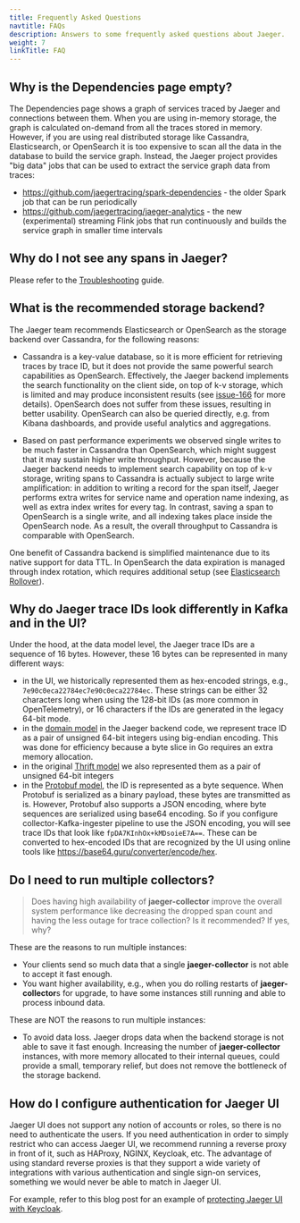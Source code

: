```yaml
---
title: Frequently Asked Questions
navtitle: FAQs
description: Answers to some frequently asked questions about Jaeger.
weight: 7
linkTitle: FAQ
---
```


## Why is the Dependencies page empty?

The Dependencies page shows a graph of services traced by Jaeger and connections between them. When you are using  in-memory storage, the graph is calculated on-demand from all the traces stored in memory. However, if you are using  real distributed storage like Cassandra, Elasticsearch, or OpenSearch it is too expensive to scan all the data in the database to build the service graph. Instead, the Jaeger project provides "big data" jobs that can be used to extract the service graph data from traces:

  * https://github.com/jaegertracing/spark-dependencies - the older Spark job that can be run periodically
  * https://github.com/jaegertracing/jaeger-analytics - the new (experimental) streaming Flink jobs that run continuously and builds the service graph in smaller time intervals

## Why do I not see any spans in Jaeger?

Please refer to the [Troubleshooting](../operations/troubleshooting/) guide.

## What is the recommended storage backend?

The Jaeger team recommends Elasticsearch or OpenSearch as the storage backend over Cassandra, for the following reasons:

  * Cassandra is a key-value database, so it is more efficient for retrieving traces by trace ID, but it does not provide the same powerful search capabilities as OpenSearch. Effectively, the Jaeger backend implements the search functionality on the client side, on top of k-v storage, which is limited and may produce inconsistent results (see [issue-166][issue-166] for more details). OpenSearch does not suffer from these issues, resulting in better usability. OpenSearch can also be queried directly, e.g. from Kibana dashboards, and provide useful analytics and aggregations.

  * Based on past performance experiments we observed single writes to be much faster in Cassandra than OpenSearch, which might suggest that it may sustain higher write throughput. However, because the Jaeger backend needs to implement search capability on top of k-v storage, writing spans to Cassandra is actually subject to large write amplification: in addition to writing a record for the span itself, Jaeger performs extra writes for service name and operation name indexing, as well as extra index writes for every tag. In contrast, saving a span to OpenSearch is a single write, and all indexing takes place inside the OpenSearch node. As a result, the overall throughput to Cassandra is comparable with OpenSearch.

One benefit of Cassandra backend is simplified maintenance due to its native support for data TTL. In OpenSearch the data expiration is managed through index rotation, which requires additional setup (see [Elasticsearch Rollover](../storage/elasticsearch/#index-rollover)).

[issue-166]: https://github.com/jaegertracing/jaeger/issues/166

## Why do Jaeger trace IDs look differently in Kafka and in the UI?

Under the hood, at the data model level, the Jaeger trace IDs are a sequence of 16 bytes. However, these 16 bytes can be represented in many different ways:

  * in the UI, we historically represented them as hex-encoded strings, e.g., `7e90c0eca22784ec7e90c0eca22784ec`. These strings can be either 32 characters long when using the 128-bit IDs (as more common in OpenTelemetry), or 16 characters if the IDs are generated in the legacy 64-bit mode.
  * in the [domain model][trace-id-domain] in the Jaeger backend code, we represent trace ID as a pair of unsigned 64-bit integers using big-endian encoding. This was done for efficiency because a byte slice in Go requires an extra memory allocation.
  * in the original [Thrift model][trace-id-thrift] we also represented them as a pair of unsigned 64-bit integers
  * in the [Protobuf model][trace-id-proto], the ID is represented as a byte sequence. When Protobuf is serialized as a binary payload, these bytes are transmitted as is. However, Protobuf also supports a JSON encoding, where byte sequences are serialized using base64 encoding. So if you configure collector-Kafka-ingester pipeline to use the JSON encoding, you will see trace IDs that look like `fpDA7KInhOx+kMDsoieE7A==`. These can be converted to hex-encoded IDs that are recognized by the UI using online tools like https://base64.guru/converter/encode/hex.

[trace-id-domain]: https://github.com/jaegertracing/jaeger/blob/7872d1b07439c3f2d316065b1fd53e885b26a66f/model/ids.go#L82
[trace-id-thrift]: https://github.com/jaegertracing/jaeger-idl/blob/05fe64e9c305526901f70ff692030b388787e388/thrift/jaeger.thrift#L53
[trace-id-proto]: https://github.com/jaegertracing/jaeger-idl/blob/05fe64e9c305526901f70ff692030b388787e388/proto/api_v2/model.proto#L97

## Do I need to run multiple collectors?

> Does having high availability of **jaeger-collector** improve the overall system performance like decreasing the dropped span count and having the less outage for trace collection? Is it recommended? If yes, why?

These are the reasons to run multiple instances:
  * Your clients send so much data that a single **jaeger-collector** is not able to accept it fast enough.
  * You want higher availability, e.g., when you do rolling restarts of **jaeger-collector**s for upgrade, to have some instances still running and able to process inbound data.

These are NOT the reasons to run multiple instances:
  * To avoid data loss. Jaeger drops data when the backend storage is not able to save it fast enough. Increasing the number of **jaeger-collector** instances, with more memory allocated to their internal queues, could provide a small, temporary relief, but does not remove the bottleneck of the storage backend.

## How do I configure authentication for Jaeger UI

Jaeger UI does not support any notion of accounts or roles, so there is no need to authenticate the users. If you need authentication in order to simply restrict who can access Jaeger UI, we recommend running a reverse proxy in front of it, such as HAProxy, NGINX, Keycloak, etc. The advantage of using standard reverse proxies is that they support a wide variety of integrations with various authentication and single sign-on services, something we would never be able to match in Jaeger UI.

For example, refer to this blog post for an example of [protecting Jaeger UI with Keycloak](https://medium.com/jaegertracing/protecting-jaeger-ui-with-an-oauth-sidecar-proxy-34205cca4bb1).
